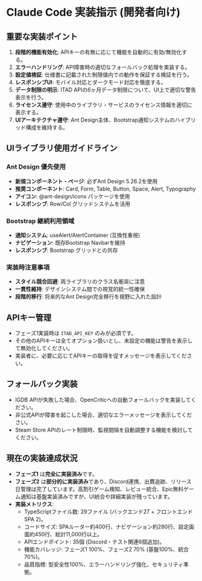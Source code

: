 # Claude Code 実装指示 (開発者向け)

## 重要な実装ポイント

1. **段階的機能有効化**: APIキーの有無に応じて機能を自動的に有効/無効化する。
2. **エラーハンドリング**: API障害時の適切なフォールバック処理を実装する。
3. **設定値検証**: 仕様書に記載された制限値内での動作を保証する検証を行う。
4. **レスポンシブUI**: モバイル対応とダークモード対応を徹底する。
5. **データ制限の明示**: ITAD APIの6ヶ月データ制限について、UI上で適切な警告表示を行う。
6. **ライセンス遵守**: 使用中のライブラリ・サービスのライセンス情報を適切に表示する。
7. **UIアーキテクチャ遵守**: Ant Design主体、Bootstrap通知システムのハイブリッド構成を維持する。

## UIライブラリ使用ガイドライン

### Ant Design 優先使用
* **新規コンポーネント・ページ**: 必ずAnt Design 5.26.2を使用
* **推奨コンポーネント**: Card, Form, Table, Button, Space, Alert, Typography
* **アイコン**: @ant-design/icons パッケージを使用
* **レスポンシブ**: Row/Col グリッドシステムを活用

### Bootstrap 継続利用領域
* **通知システム**: useAlert/AlertContainer (互換性重視)
* **ナビゲーション**: 既存Bootstrap Navbarを維持
* **レスポンシブ**: Bootstrap グリッドとの共存

### 実装時注意事項
* **スタイル競合回避**: 両ライブラリのクラス名衝突に注意
* **一貫性維持**: デザインシステム間での視覚的統一性確保
* **段階的移行**: 将来的なAnt Design完全移行を視野に入れた設計

## APIキー管理

* フェーズ1実装時は `ITAD_API_KEY` のみが必須です。
* その他のAPIキーは全てオプション扱いとし、未設定の機能は警告を表示して無効化してください。
* 実装者に、必要に応じてAPIキーの取得を促すメッセージを表示してください。

## フォールバック実装

* IGDB APIが失敗した場合、OpenCriticへの自動フォールバックを実装してください。
* 非公式APIが障害を起こした場合、適切なエラーメッセージを表示してください。
* Steam Store APIのレート制限時、監視間隔を自動調整する機能を検討してください。

## 現在の実装達成状況

* **フェーズ1** は**完全に実装済み**です。
* **フェーズ2** は**部分的に実装済み**であり、Discord連携、出費追跡、リリース日管理は完了しています。高割引ゲーム検知、レビュー統合、Epic無料ゲーム通知は基盤実装済みですが、UI統合や詳細実装が残っています。
* **実装メトリクス**:
    * TypeScriptファイル数: 29ファイル (バックエンド27 + フロントエンドSPA 2)。
    * コードサイズ: SPAルーター約400行、ナビゲーション約280行、設定画面約450行、総計11,000行以上。
    * APIエンドポイント: 35個 (Discord・テスト関連6個追加)。
    * 機能カバレッジ: フェーズ1 100%、フェーズ2 70% (基盤100%、統合70%)。
    * 品質指標: 型安全性100%、エラーハンドリング強化、セキュリティ準拠。